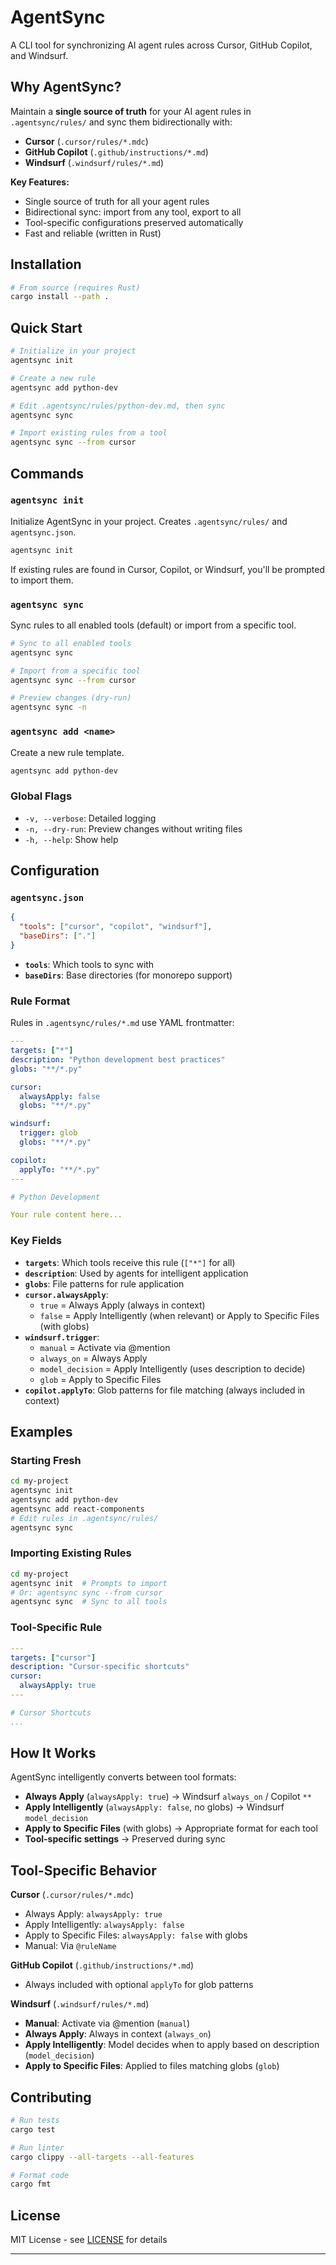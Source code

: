 # AgentSync

A CLI tool for synchronizing AI agent rules across Cursor, GitHub Copilot, and Windsurf.

## Why AgentSync?

Maintain a **single source of truth** for your AI agent rules in `.agentsync/rules/` and sync them bidirectionally with:

- **Cursor** (`.cursor/rules/*.mdc`)
- **GitHub Copilot** (`.github/instructions/*.md`)
- **Windsurf** (`.windsurf/rules/*.md`)

**Key Features:**

- Single source of truth for all your agent rules
- Bidirectional sync: import from any tool, export to all
- Tool-specific configurations preserved automatically
- Fast and reliable (written in Rust)

## Installation

```bash
# From source (requires Rust)
cargo install --path .
```

## Quick Start

```bash
# Initialize in your project
agentsync init

# Create a new rule
agentsync add python-dev

# Edit .agentsync/rules/python-dev.md, then sync
agentsync sync

# Import existing rules from a tool
agentsync sync --from cursor
```

## Commands

### `agentsync init`

Initialize AgentSync in your project. Creates `.agentsync/rules/` and `agentsync.json`.

```bash
agentsync init
```

If existing rules are found in Cursor, Copilot, or Windsurf, you'll be prompted to import them.

### `agentsync sync`

Sync rules to all enabled tools (default) or import from a specific tool.

```bash
# Sync to all enabled tools
agentsync sync

# Import from a specific tool
agentsync sync --from cursor

# Preview changes (dry-run)
agentsync sync -n
```

### `agentsync add <name>`

Create a new rule template.

```bash
agentsync add python-dev
```

### Global Flags

- `-v, --verbose`: Detailed logging
- `-n, --dry-run`: Preview changes without writing files
- `-h, --help`: Show help

## Configuration

### `agentsync.json`

```json
{
  "tools": ["cursor", "copilot", "windsurf"],
  "baseDirs": ["."]
}
```

- **`tools`**: Which tools to sync with
- **`baseDirs`**: Base directories (for monorepo support)

### Rule Format

Rules in `.agentsync/rules/*.md` use YAML frontmatter:

```yaml
---
targets: ["*"]
description: "Python development best practices"
globs: "**/*.py"

cursor:
  alwaysApply: false
  globs: "**/*.py"

windsurf:
  trigger: glob
  globs: "**/*.py"

copilot:
  applyTo: "**/*.py"
---

# Python Development

Your rule content here...
```

### Key Fields

- **`targets`**: Which tools receive this rule (`["*"]` for all)
- **`description`**: Used by agents for intelligent application
- **`globs`**: File patterns for rule application
- **`cursor.alwaysApply`**:
  - `true` = Always Apply (always in context)
  - `false` = Apply Intelligently (when relevant) or Apply to Specific Files (with globs)
- **`windsurf.trigger`**:
  - `manual` = Activate via @mention
  - `always_on` = Always Apply
  - `model_decision` = Apply Intelligently (uses description to decide)
  - `glob` = Apply to Specific Files
- **`copilot.applyTo`**: Glob patterns for file matching (always included in context)

## Examples

### Starting Fresh

```bash
cd my-project
agentsync init
agentsync add python-dev
agentsync add react-components
# Edit rules in .agentsync/rules/
agentsync sync
```

### Importing Existing Rules

```bash
cd my-project
agentsync init  # Prompts to import
# Or: agentsync sync --from cursor
agentsync sync  # Sync to all tools
```

### Tool-Specific Rule

```yaml
---
targets: ["cursor"]
description: "Cursor-specific shortcuts"
cursor:
  alwaysApply: true
---

# Cursor Shortcuts
...
```

## How It Works

AgentSync intelligently converts between tool formats:

- **Always Apply** (`alwaysApply: true`) → Windsurf `always_on` / Copilot `**`
- **Apply Intelligently** (`alwaysApply: false`, no globs) → Windsurf `model_decision`
- **Apply to Specific Files** (with globs) → Appropriate format for each tool
- **Tool-specific settings** → Preserved during sync

## Tool-Specific Behavior

**Cursor** (`.cursor/rules/*.mdc`)

- Always Apply: `alwaysApply: true`
- Apply Intelligently: `alwaysApply: false`
- Apply to Specific Files: `alwaysApply: false` with globs
- Manual: Via `@ruleName`

**GitHub Copilot** (`.github/instructions/*.md`)

- Always included with optional `applyTo` for glob patterns

**Windsurf** (`.windsurf/rules/*.md`)

- **Manual**: Activate via @mention (`manual`)
- **Always Apply**: Always in context (`always_on`)
- **Apply Intelligently**: Model decides when to apply based on description (`model_decision`)
- **Apply to Specific Files**: Applied to files matching globs (`glob`)

## Contributing

```bash
# Run tests
cargo test

# Run linter
cargo clippy --all-targets --all-features

# Format code
cargo fmt
```

## License

MIT License - see [LICENSE](LICENSE) for details

---
